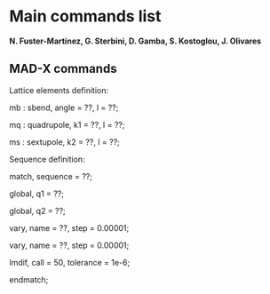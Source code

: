 # Main commands list
**N. Fuster-Marti­nez, G. Sterbini, D. Gamba, S. Kostoglou, J. Olivares** 

## MAD-X commands

Lattice elements definition:

  mb : sbend, angle = ??, l = ??; 

  mq : quadrupole, k1 = ??, l = ??;

  ms : sextupole, k2 = ??, l = ??;

Sequence definition:

   

  match, sequence = ??;
  
  global, q1 = ??;
  
  global, q2 = ??;
  
  vary, name = ??, step = 0.00001;
  
  vary, name = ??, step = 0.00001;
  
  lmdif, call = 50, tolerance = 1e-6;
  
  endmatch;


